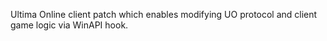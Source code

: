 Ultima Online client patch which enables modifying UO protocol and client game logic via WinAPI hook.